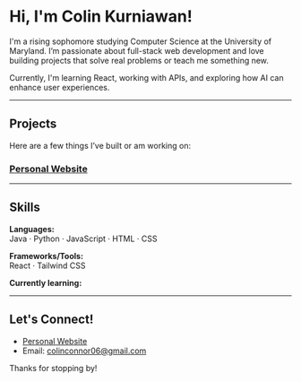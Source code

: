 # Hi, I'm Colin Kurniawan!

I'm a rising sophomore studying Computer Science at the University of Maryland. I’m passionate about full-stack web development and love building projects that solve real problems or teach me something new.

Currently, I'm learning React, working with APIs, and exploring how AI can enhance user experiences.

---

## Projects

Here are a few things I’ve built or am working on:

### [Personal Website](https://colin-kurniawan.github.io)
> 

---

## Skills

**Languages:**  
Java · Python · JavaScript · HTML · CSS

**Frameworks/Tools:**  
React · Tailwind CSS 

**Currently learning:**  


---

## Let's Connect!

- [Personal Website](https://colin-kurniawan.github.io)
- Email: colinconnor06@gmail.com

Thanks for stopping by! 
